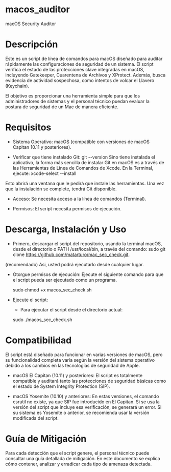 # macos_auditor
macOS Security Auditor

# Descripción

Este es un script de línea de comandos para macOS diseñado para auditar rápidamente las configuraciones de seguridad de un sistema. El script verifica el estado de las protecciones clave integradas en macOS, incluyendo Gatekeeper, Cuarentena de Archivos y XProtect. Además, busca evidencia de actividad sospechosa, como intentos de volcar el Llavero (Keychain).

El objetivo es proporcionar una herramienta simple para que los administradores de sistemas y el personal técnico puedan evaluar la postura de seguridad de un Mac de manera eficiente.

# Requisitos

 * Sistema Operativo: macOS (compatible con versiones de macOS Capitan 10.11 y posteriores).
   
 * Verificar que tiene instalado Git:
   git --version Sino tiene instalada el aplicativo, la forma más sencilla de instalar Git en macOS es a través de las Herramientas de Línea de Comandos de Xcode. En la Terminal, ejecute:
   xcode-select --install

Esto abrirá una ventana que le pedirá que instale las herramientas. Una vez que la instalación se complete, tendrá Git disponible.

 * Acceso: Se necesita acceso a la línea de comandos (Terminal).

 * Permisos: El script necesita permisos de ejecución.

# Descarga, Instalación y Uso
 * Primero, descargar el script del repositorio, usando la terminal macOS, desde el directorio o PATH /usr/local/bin, a través del comando:
sudo  git clone https://github.com/matarturo/mac_sec_check.git.  

(recomendado) Asi, usted podrá ejecutarlo desde cualquier lugar.

 * Otorgue permisos de ejecución: Ejecute el siguiente comando para que el script pueda ser ejecutado como un programa.

   sudo chmod +x macos_sec_check.sh

 * Ejecute el script:

   * Para ejecutar el script desde el directorio actual:

   sudo ./macos_sec_check.sh

# Compatibilidad

El script está diseñado para funcionar en varias versiones de macOS, pero su funcionalidad completa varía según la versión del sistema operativo debido a los cambios en las tecnologías de seguridad de Apple.

 * macOS El Capitan (10.11) y posteriores: El script es totalmente compatible y auditará tanto las protecciones de seguridad básicas como el estado de System Integrity Protection (SIP).

 * macOS Yosemite (10.10) y anteriores: En estas versiones, el comando csrutil no existe, ya que SIP fue introducido en El Capitan. Si se usa la versión del script que incluye esa verificación, se generará un error. Si su sistema es Yosemite o anterior, se recomienda usar la versión modificada del script.

# Guía de Mitigación

Para cada detección que el script genere, el personal técnico puede consultar una guía detallada de mitigación. En este documento se explica cómo contener, analizar y erradicar cada tipo de amenaza detectada.
